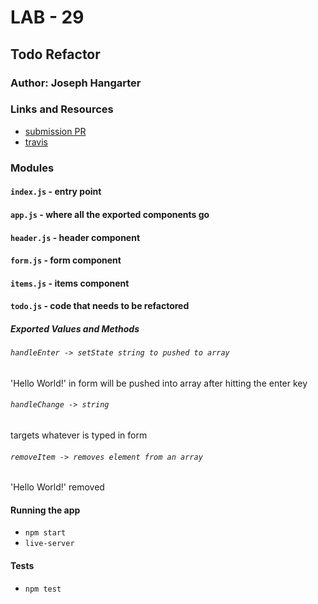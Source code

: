 # LAB - 29

## Todo Refactor

### Author: Joseph Hangarter

### Links and Resources
* [submission PR](https://github.com/401-advanced-javascriptnights-joseph/lab-29-refactor/pull/3)
* [travis](http://xyz.com)

### Modules
#### `index.js` - entry point
#### `app.js` - where all the exported components go
#### `header.js` - header component
#### `form.js` - form component
#### `items.js` - items component
#### `todo.js` - code that needs to be refactored


##### Exported Values and Methods

###### `handleEnter -> setState string to pushed to array`
'Hello World!' in form will be pushed into array after hitting the enter key

###### `handleChange -> string`
targets whatever is typed in form

###### `removeItem -> removes element from an array`
'Hello World!' removed 

#### Running the app
* `npm start`
* `live-server`
  
#### Tests
* `npm test`



